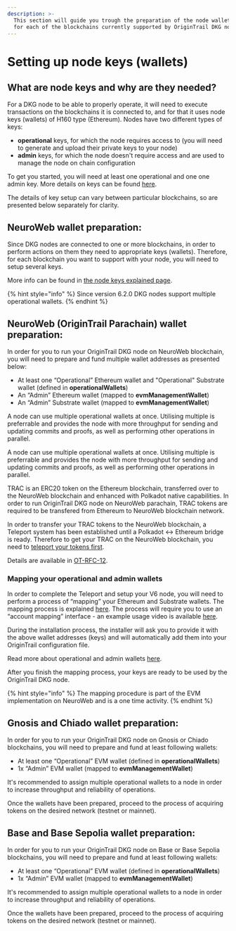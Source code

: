 ```yaml
---
description: >-
  This section will guide you trough the preparation of the node wallets (keys)
  for each of the blockchains currently supported by OriginTrail DKG node.
---
```


# Setting up node keys (wallets)

## What are node keys and why are they needed?

For a DKG node to be able to properly operate, it will need to execute transactions on the blockchains it is connected to, and for that it uses  node keys (wallets) of H160 type (Ethereum). Nodes have two different types of keys:

* **operational** keys, for which the node requires access to (you will need to generate and upload their private keys to your node)&#x20;
* **admin** keys, for which the node doesn't require access and are used to manage the node on chain configuration

To get you started, you will need at least one operational and one one admin key. More details on keys can be found [here](../useful-resources/node-keys-explained.md).&#x20;

The details of key setup can vary between particular blockchains, so are presented below separately for clarity.

## NeuroWeb wallet preparation:

Since DKG nodes are connected to one or more blockchains, in order to perform actions on them they need to appropriate keys (wallets). Therefore, for each blockchain you want to support with your node, you will need to setup several keys.&#x20;

More info can be found in [the node keys explained page](../useful-resources/node-keys-explained.md).

{% hint style="info" %}
Since version 6.2.0 DKG nodes support multiple operational wallets.
{% endhint %}

## NeuroWeb (OriginTrail Parachain) wallet preparation:

In order for you to run your OriginTrail DKG node on NeuroWeb blockchain, you will need to prepare and fund multiple wallet addresses as presented below:

* At least one “Operational” Ethereum wallet and "Operational" Substrate wallet (defined in **operationalWallets**)
* An “Admin” Ethereum wallet (mapped to **evmManagementWallet**)
* An “Admin” Substrate wallet (mapped to **evmManagementWallet**)

A node can use multiple operational wallets at once. Utilising multiple is preferrable and provides the node with more throughput for sending and updating commits and proofs, as well as performing other operations in parallel.

A node can use multiple operational wallets at once. Utilising multiple is preferrable and provides the node with more throughput for sending and updating commits and proofs, as well as performing other operations in parallel.

TRAC is an ERC20 token on the Ethereum blockchain, transferred over to the NeuroWeb blockchain and enhanced with Polkadot native capabilities. In order to run OriginTrail DKG node on NeuroWeb parachain, TRAC tokens are required to be transfered from Ethereum to NeuroWeb blockchain network.

In order to transfer your TRAC tokens to the NeuroWeb blockchain, a Teleport system has been established until a Polkadot <-> Ethereum bridge is ready. Therefore to get your TRAC on the NeuroWeb blockchain, you need to [teleport your tokens first](https://teleport.origintrail.io/).

Details are available in [OT-RFC-12](https://github.com/OriginTrail/OT-RFC-repository/blob/main/RFCs/OT-RFC-12%20OriginTrail%20Parachain%20TRAC%20bridges%20\(v2\).pdf).

### **Mapping your operational and admin wallets**

In order to complete the Teleport and setup your V6 node, you will need to perform a process of “mapping” your Ethereum and Substrate wallets. The mapping process is explained [here](https://docs.origintrail.io/blockchain-layer-1/origintrail-parachain/teleport-instructions). The process will require you to use an “account mapping” interface - an example usage video is available [here](https://www.youtube.com/watch?v=yltbdB1bpEA).

During the installation process, the installer will ask you to provide it with the above wallet addresses (keys) and will automatically add them into your OriginTrail configuration file.

Read more about operational and admin wallets [here](https://docs.origintrail.io/decentralized-knowledge-graph-layer-2/testnet-node-setup-instructions/node-keys).

After you finish the mapping process, your keys are ready to be used by the OriginTrail DKG node.

{% hint style="info" %}
The mapping procedure is part of the EVM implementation on NeuroWeb and is a one time activity.
{% endhint %}

## Gnosis and Chiado wallet preparation:

In order for you to run your OriginTrail DKG node on Gnosis or Chiado blockchains, you will need to prepare and fund at least following wallets:

* At least one “Operational” EVM wallet (defined in **operationalWallets**)
* 1x “Admin” EVM wallet (mapped to **evmManagementWallet**)

It's recommended to assign multiple operational wallets to a node in order to increase throughput and reliability of operations.

Once the wallets have been prepared, proceed to the process of acquiring tokens on the desired network (testnet or mainnet).&#x20;



## Base and Base Sepolia wallet preparation:

In order for you to run your OriginTrail DKG node on Base or Base Sepolia blockchains, you will need to prepare and fund at least following wallets:

* At least one “Operational” EVM wallet (defined in **operationalWallets**)
* 1x “Admin” EVM wallet (mapped to **evmManagementWallet**)

It's recommended to assign multiple operational wallets to a node in order to increase throughput and reliability of operations.

Once the wallets have been prepared, proceed to the process of acquiring tokens on the desired network (testnet or mainnet).&#x20;
